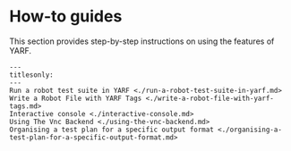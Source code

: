 # How-to guides

This section provides step-by-step instructions on using the features of YARF.

```{toctree}
---
titlesonly:
---
Run a robot test suite in YARF <./run-a-robot-test-suite-in-yarf.md>
Write a Robot File with YARF Tags <./write-a-robot-file-with-yarf-tags.md>
Interactive console <./interactive-console.md>
Using The Vnc Backend <./using-the-vnc-backend.md>
Organising a test plan for a specific output format <./organising-a-test-plan-for-a-specific-output-format.md>
```
